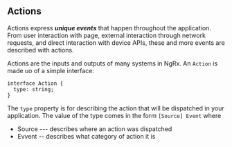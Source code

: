 ## Actions
Actions express ___unique events___ that happen throughout the application. From user interaction with page, external interaction through network requests, and direct interaction with device APIs, these and more events are described with actions. 

Actions are the inputs and outputs of many systems in NgRx. An `Action` is made uo of a simple interface:

```
interface Action {
  type: string;
}
```

The `type` property is for describing the action that will be dispatched in your application. The value of the type comes in the form `[Source] Event` where
- Source --- describes where an action was dispatched
- Evvent -- describes what category of action it is

